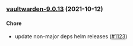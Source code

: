 
<a name="vaultwarden-9.0.13"></a>
### [vaultwarden-9.0.13](https://github.com/truecharts/apps/compare/vaultwarden-9.0.12...vaultwarden-9.0.13) (2021-10-12)

#### Chore

* update non-major deps helm releases ([#1123](https://github.com/truecharts/apps/issues/1123))

